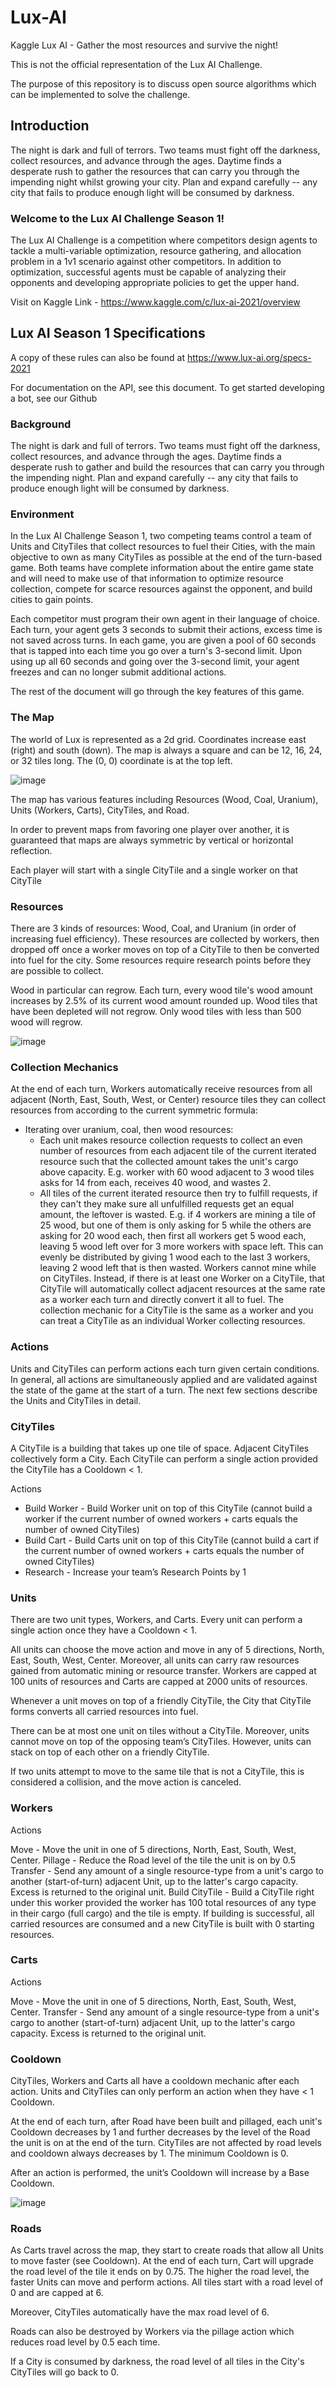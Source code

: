 # Lux-AI 
Kaggle Lux AI - Gather the most resources and survive the night!

This is not the official representation of the Lux AI Challenge. 

The purpose of this repository is to discuss open source algorithms which can be implemented to solve the challenge.

## Introduction

The night is dark and full of terrors. Two teams must fight off the darkness, collect resources, and advance through the ages. Daytime finds a desperate rush to gather the resources that can carry you through the impending night whilst growing your city. Plan and expand carefully -- any city that fails to produce enough light will be consumed by darkness.

### Welcome to the Lux AI Challenge Season 1!

The Lux AI Challenge is a competition where competitors design agents to tackle a multi-variable optimization, resource gathering, and allocation problem in a 1v1 scenario against other competitors. In addition to optimization, successful agents must be capable of analyzing their opponents and developing appropriate policies to get the upper hand.

Visit on Kaggle Link - https://www.kaggle.com/c/lux-ai-2021/overview 

## Lux AI Season 1 Specifications

A copy of these rules can also be found at https://www.lux-ai.org/specs-2021

For documentation on the API, see this document. To get started developing a bot, see our Github

### Background
The night is dark and full of terrors. Two teams must fight off the darkness, collect resources, and advance through the ages. Daytime finds a desperate rush to gather and build the resources that can carry you through the impending night. Plan and expand carefully -- any city that fails to produce enough light will be consumed by darkness.

### Environment
In the Lux AI Challenge Season 1, two competing teams control a team of Units and CityTiles that collect resources to fuel their Cities, with the main objective to own as many CityTiles as possible at the end of the turn-based game. Both teams have complete information about the entire game state and will need to make use of that information to optimize resource collection, compete for scarce resources against the opponent, and build cities to gain points.

Each competitor must program their own agent in their language of choice. Each turn, your agent gets 3 seconds to submit their actions, excess time is not saved across turns. In each game, you are given a pool of 60 seconds that is tapped into each time you go over a turn's 3-second limit. Upon using up all 60 seconds and going over the 3-second limit, your agent freezes and can no longer submit additional actions.

The rest of the document will go through the key features of this game.

### The Map

The world of Lux is represented as a 2d grid. Coordinates increase east (right) and south (down). The map is always a square and can be 12, 16, 24, or 32 tiles long. The (0, 0) coordinate is at the top left.

![image](https://user-images.githubusercontent.com/11299574/138728346-eff2fc85-c7b1-47c5-9973-8ebd4f6ad944.png)

The map has various features including Resources (Wood, Coal, Uranium), Units (Workers, Carts), CityTiles, and Road.

In order to prevent maps from favoring one player over another, it is guaranteed that maps are always symmetric by vertical or horizontal reflection.

Each player will start with a single CityTile and a single worker on that CityTile


### Resources

There are 3 kinds of resources: Wood, Coal, and Uranium (in order of increasing fuel efficiency). These resources are collected by workers, then dropped off once a worker moves on top of a CityTile to then be converted into fuel for the city. Some resources require research points before they are possible to collect.

Wood in particular can regrow. Each turn, every wood tile's wood amount increases by 2.5% of its current wood amount rounded up. Wood tiles that have been depleted will not regrow. Only wood tiles with less than 500 wood will regrow.

![image](https://user-images.githubusercontent.com/11299574/138728524-6a9c1668-3b7f-4c0b-afb9-a93d250a8478.png)

### Collection Mechanics

At the end of each turn, Workers automatically receive resources from all adjacent (North, East, South, West, or Center) resource tiles they can collect resources from according to the current symmetric formula:

* Iterating over uranium, coal, then wood resources:
  * Each unit makes resource collection requests to collect an even number of resources from each adjacent tile of the current iterated resource such that the collected amount takes the unit's cargo above capacity. E.g. worker with 60 wood adjacent to 3 wood tiles asks for 14 from each, receives 40 wood, and wastes 2.
  * All tiles of the current iterated resource then try to fulfill requests, if they can't they make sure all unfulfilled requests get an equal amount, the leftover is wasted. E.g. if 4 workers are mining a tile of 25 wood, but one of them is only asking for 5 while the others are asking for 20 wood each, then first all workers get 5 wood each, leaving 5 wood left over for 3 more workers with space left. This can evenly be distributed by giving 1 wood each to the last 3 workers, leaving 2 wood left that is then wasted.
Workers cannot mine while on CityTiles. Instead, if there is at least one Worker on a CityTile, that CityTile will automatically collect adjacent resources at the same rate as a worker each turn and directly convert it all to fuel. The collection mechanic for a CityTile is the same as a worker and you can treat a CityTile as an individual Worker collecting resources.

### Actions

Units and CityTiles can perform actions each turn given certain conditions. In general, all actions are simultaneously applied and are validated against the state of the game at the start of a turn. The next few sections describe the Units and CityTiles in detail.

### CityTiles
A CityTile is a building that takes up one tile of space. Adjacent CityTiles collectively form a City. Each CityTile can perform a single action provided the CityTile has a Cooldown < 1.

Actions

* Build Worker - Build Worker unit on top of this CityTile (cannot build a worker if the current number of owned workers + carts equals the number of owned CityTiles)
* Build Cart - Build Carts unit on top of this CityTile (cannot build a cart if the current number of owned workers + carts equals the number of owned CityTiles)
* Research - Increase your team’s Research Points by 1

### Units
There are two unit types, Workers, and Carts. Every unit can perform a single action once they have a Cooldown < 1.

All units can choose the move action and move in any of 5 directions, North, East, South, West, Center. Moreover, all units can carry raw resources gained from automatic mining or resource transfer. Workers are capped at 100 units of resources and Carts are capped at 2000 units of resources.

Whenever a unit moves on top of a friendly CityTile, the City that CityTile forms converts all carried resources into fuel.

There can be at most one unit on tiles without a CityTile. Moreover, units cannot move on top of the opposing team’s CityTiles. However, units can stack on top of each other on a friendly CityTile.

If two units attempt to move to the same tile that is not a CityTile, this is considered a collision, and the move action is canceled.

### Workers
Actions

Move - Move the unit in one of 5 directions, North, East, South, West, Center.
Pillage - Reduce the Road level of the tile the unit is on by 0.5
Transfer - Send any amount of a single resource-type from a unit's cargo to another (start-of-turn) adjacent Unit, up to the latter's cargo capacity. Excess is returned to the original unit.
Build CityTile - Build a CityTile right under this worker provided the worker has 100 total resources of any type in their cargo (full cargo) and the tile is empty. If building is successful, all carried resources are consumed and a new CityTile is built with 0 starting resources.

### Carts
Actions

Move - Move the unit in one of 5 directions, North, East, South, West, Center.
Transfer - Send any amount of a single resource-type from a unit's cargo to another (start-of-turn) adjacent Unit, up to the latter's cargo capacity. Excess is returned to the original unit.

### Cooldown

CityTiles, Workers and Carts all have a cooldown mechanic after each action. Units and CityTiles can only perform an action when they have < 1 Cooldown.

At the end of each turn, after Road have been built and pillaged, each unit's Cooldown decreases by 1 and further decreases by the level of the Road the unit is on at the end of the turn. CityTiles are not affected by road levels and cooldown always decreases by 1. The minimum Cooldown is 0.

After an action is performed, the unit’s Cooldown will increase by a Base Cooldown.

![image](https://user-images.githubusercontent.com/11299574/138730448-e4728847-c437-4ccd-90ad-70df00570d49.png)


### Roads

As Carts travel across the map, they start to create roads that allow all Units to move faster (see Cooldown). At the end of each turn, Cart will upgrade the road level of the tile it ends on by 0.75. The higher the road level, the faster Units can move and perform actions. All tiles start with a road level of 0 and are capped at 6.

Moreover, CityTiles automatically have the max road level of 6.

Roads can also be destroyed by Workers via the pillage action which reduces road level by 0.5 each time.

If a City is consumed by darkness, the road level of all tiles in the City's CityTiles will go back to 0.


